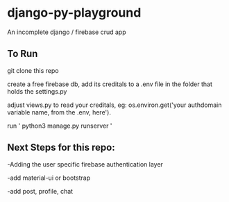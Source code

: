 # django-py-playground
An incomplete django / firebase crud app

## To Run

git clone this repo

create a free firebase db, add its creditals to a .env file in the folder that holds the settings.py 

adjust views.py to read your creditals, eg: os.environ.get('your authdomain variable name, from the .env, here'). 

run ' python3 manage.py runserver '

## Next Steps for this repo:

-Adding the user specific firebase authentication layer

-add material-ui or bootstrap 

-add post, profile, chat
